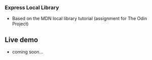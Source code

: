 ### Express Local Library
- Based on the MDN local library tutorial (assignment for The Odin Project)

## Live demo
- coming soon...